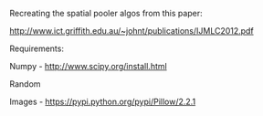 Recreating the spatial pooler algos from this paper:

http://www.ict.griffith.edu.au/~johnt/publications/IJMLC2012.pdf

Requirements:

Numpy - http://www.scipy.org/install.html

Random

Images - https://pypi.python.org/pypi/Pillow/2.2.1
